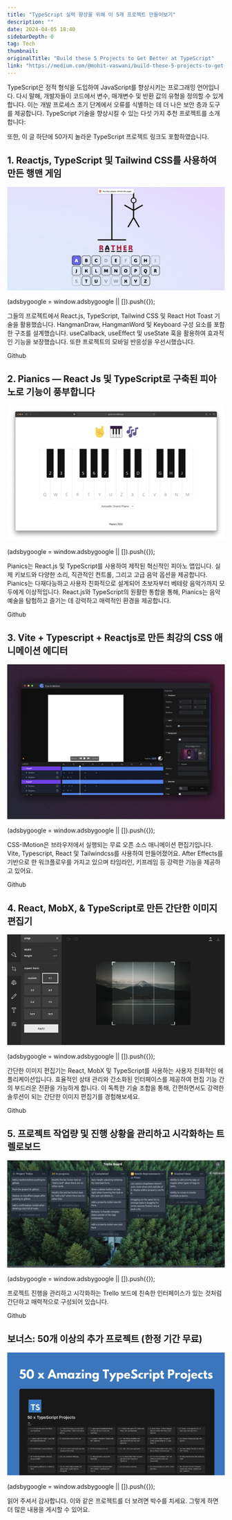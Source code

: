 ```yaml
---
title: "TypeScript 실력 향상을 위해 이 5개 프로젝트 만들어보기"
description: ""
date: 2024-04-05 18:40
sidebarDepth: 0
tag: Tech
thumbnail: 
originalTitle: "Build these 5 Projects to Get Better at TypeScript"
link: "https://medium.com/@mohit-vaswani/build-these-5-projects-to-get-better-at-typescript-1fd0937d6684"
---
```



TypeScript은 정적 형식을 도입하여 JavaScript를 향상시키는 프로그래밍 언어입니다. 다시 말해, 개발자들이 코드에서 변수, 매개변수 및 반환 값의 유형을 정의할 수 있게 합니다. 이는 개발 프로세스 초기 단계에서 오류를 식별하는 데 더 나은 보안 층과 도구를 제공합니다. TypeScript 기술을 향상시킬 수 있는 다섯 가지 추천 프로젝트를 소개합니다:

또한, 이 글 하단에 50가지 놀라운 TypeScript 프로젝트 링크도 포함하였습니다.

## 1. Reactjs, TypeScript 및 Tailwind CSS를 사용하여 만든 행맨 게임

![이미지](./img/Buildthese5ProjectstoGetBetteratTypeScript_0.png)

<!-- ui-log 수평형 -->
<ins class="adsbygoogle"
  style="display:block"
  data-ad-client="ca-pub-4877378276818686"
  data-ad-slot="9743150776"
  data-ad-format="auto"
  data-full-width-responsive="true"></ins>
<component is="script">
(adsbygoogle = window.adsbygoogle || []).push({});
</component>

그들의 프로젝트에서 React.js, TypeScript, Tailwind CSS 및 React Hot Toast 기술을 활용했습니다. HangmanDraw, HangmanWord 및 Keyboard 구성 요소를 포함한 구조를 설계했습니다. useCallback, useEffect 및 useState 훅을 활용하여 효과적인 기능을 보장했습니다. 또한 프로젝트의 모바일 반응성을 우선시했습니다.

Github

## 2. Pianics — React Js 및 TypeScript로 구축된 피아노로 기능이 풍부합니다

<img src="./img/Buildthese5ProjectstoGetBetteratTypeScript_1.png" />

<!-- ui-log 수평형 -->
<ins class="adsbygoogle"
  style="display:block"
  data-ad-client="ca-pub-4877378276818686"
  data-ad-slot="9743150776"
  data-ad-format="auto"
  data-full-width-responsive="true"></ins>
<component is="script">
(adsbygoogle = window.adsbygoogle || []).push({});
</component>

Pianics는 React.js 및 TypeScript를 사용하여 제작된 혁신적인 피아노 앱입니다. 실제 키보드와 다양한 소리, 직관적인 컨트롤, 그리고 고급 음악 옵션을 제공합니다. Pianics는 다재다능하고 사용자 친화적으로 설계되어 초보자부터 베테랑 음악가까지 모두에게 이상적입니다. React.js와 TypeScript의 원활한 통합을 통해, Pianics는 음악 예술을 탐험하고 즐기는 데 강력하고 매력적인 환경을 제공합니다.

Github

## 3. Vite + Typescript + Reactjs로 만든 최강의 CSS 애니메이션 에디터

<img src="./img/Buildthese5ProjectstoGetBetteratTypeScript_2.png" />

<!-- ui-log 수평형 -->
<ins class="adsbygoogle"
  style="display:block"
  data-ad-client="ca-pub-4877378276818686"
  data-ad-slot="9743150776"
  data-ad-format="auto"
  data-full-width-responsive="true"></ins>
<component is="script">
(adsbygoogle = window.adsbygoogle || []).push({});
</component>

CSS-IMotion은 브라우저에서 실행되는 무료 오픈 소스 애니메이션 편집기입니다. Vite, Typescript, React 및 Tailwindcss를 사용하여 만들어졌어요. After Effects를 기반으로 한 워크플로우를 가지고 있으며 타임라인, 키프레임 등 강력한 기능을 제공하고 있어요.

Github

## 4. React, MobX, & TypeScript로 만든 간단한 이미지 편집기

![이미지](./img/Buildthese5ProjectstoGetBetteratTypeScript_3.png)

<!-- ui-log 수평형 -->
<ins class="adsbygoogle"
  style="display:block"
  data-ad-client="ca-pub-4877378276818686"
  data-ad-slot="9743150776"
  data-ad-format="auto"
  data-full-width-responsive="true"></ins>
<component is="script">
(adsbygoogle = window.adsbygoogle || []).push({});
</component>

간단한 이미지 편집기는 React, MobX 및 TypeScript를 사용하는 사용자 친화적인 애플리케이션입니다. 효율적인 상태 관리와 간소화된 인터페이스를 제공하여 편집 기능 간의 부드러운 전환을 가능하게 합니다. 이 독특한 기술 조합을 통해, 간편하면서도 강력한 솔루션이 되는 간단한 이미지 편집기를 경험해보세요.

Github

## 5. 프로젝트 작업량 및 진행 상황을 관리하고 시각화하는 트렐로보드

![이미지](./img/Buildthese5ProjectstoGetBetteratTypeScript_4.png)

<!-- ui-log 수평형 -->
<ins class="adsbygoogle"
  style="display:block"
  data-ad-client="ca-pub-4877378276818686"
  data-ad-slot="9743150776"
  data-ad-format="auto"
  data-full-width-responsive="true"></ins>
<component is="script">
(adsbygoogle = window.adsbygoogle || []).push({});
</component>

프로젝트 진행을 관리하고 시각화하는 Trello 보드에 친숙한 인터페이스가 있는 것처럼 간단하고 매력적으로 구성되어 있습니다.

Github

## 보너스: 50개 이상의 추가 프로젝트 (한정 기간 무료)

![이미지](./img/Buildthese5ProjectstoGetBetteratTypeScript_5.png)

<!-- ui-log 수평형 -->
<ins class="adsbygoogle"
  style="display:block"
  data-ad-client="ca-pub-4877378276818686"
  data-ad-slot="9743150776"
  data-ad-format="auto"
  data-full-width-responsive="true"></ins>
<component is="script">
(adsbygoogle = window.adsbygoogle || []).push({});
</component>

읽어 주셔서 감사합니다. 이와 같은 프로젝트를 더 보려면 박수를 치세요. 그렇게 하면 더 많은 내용을 게시할 수 있어요.